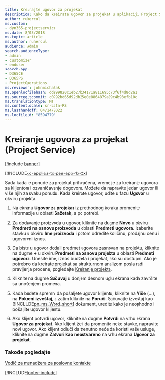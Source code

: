 ```yaml
---
title: Kreirajte ugovor za projekat
description: Kako da kreirate ugovor za projekat u aplikaciji Project Service
author: ruhercul
ms.custom:
- dyn365-projectservice
ms.date: 8/03/2018
ms.topic: article
ms.author: ruhercul
audience: Admin
search.audienceType:
- admin
- customizer
- enduser
search.app:
- D365CE
- D365PS
- ProjectOperations
ms.reviewer: johnmichalak
ms.openlocfilehash: dd999820c1eb27b34171a811695573f6f4d8d2a1
ms.sourcegitcommit: c0792bd65d92db25e0e8864879a19c4b93efb10c
ms.translationtype: MT
ms.contentlocale: sr-Latn-RS
ms.lasthandoff: 04/14/2022
ms.locfileid: "8594779"
---
```

# <a name="create-a-project-contract-project-service"></a>Kreiranje ugovora za projekat (Project Service)

[!include [banner](../includes/psa-now-project-operations.md)]

[!INCLUDE[cc-applies-to-psa-app-1x-2x](../includes/cc-applies-to-psa-app-1x-2x.md)]

Sada kada je ponude za projekat prihvaćena, vreme je za kreiranje ugovora sa klijentom i ozvaničavanje dogovora. Možete da napravite jedan ugovor ili više njih za svaku ponudu. Kada kreirate ugovor, uđite u fazu **Ugovor** u okviru projekta.  
  
1. Na ekranu **Ugovor za projekat** iz prethodnog koraka promenite informacije u oblasti **Sažetak**, a po potrebi.  
  
2. Za dodavanje proizvoda u ugovor, kliknite na dugme **Novo** u okviru **Predmeti na osnovu proizvoda** u oblasti **Predmeti ugovora**. Izaberite stavku u okviru **Ime proizvoda** i potom odredite količinu, prodajnu cenu i ugovoreni iznos.  
  
3. Da biste u ugovor dodali predmet ugovora zasnovan na projektu, kliknite na dugme **+** u okviru **Predmeti na osnovu projekta** u oblasti **Predmeti ugovora**. Unesite ime, iznos budžeta i projekat, ako su dostupni. Ako je potrebno da kreirate projekat sa strukturnom analizom posla radi pravljenja procene, pogledajte [Kreiranje projekta](../psa/create-project.md).  
  
4. Kliknite na dugme **Sačuvaj** u donjem desnom uglu ekrana kada završite sa unošenjem promena.  
  
5. Kada budete spremni da pošaljete ugovor klijentu, kliknite na **Više** (...), na **Pokreni izveštaj**, a zatim kliknite na **Poruči**. Sačuvajte izveštaj kao [!INCLUDE[pn_ms_Word_short](../includes/pn-ms-word-short.md)] dokument, uredite kako je neophodno i pošaljite ugovor klijentu.  
  
6. Ako klijent potvrdi ugovor, kliknite na dugme **Potvrdi** na vrhu ekrana **Ugovor za projekat**. Ako klijent želi da promenite neke stavke, napravite novi ugovor. Ako klijent odluči da trenutno neće da koristi vaše usluge, kliknite na dugme **Zatvori kao neostvareno** na vrhu ekrana **Ugovor za projekat**.  
  
### <a name="see-also"></a>Takođe pogledajte  
 [Vodič za menadžera za poslovne kontakte](../psa/account-manager-guide.md)


[!INCLUDE[footer-include](../includes/footer-banner.md)]

